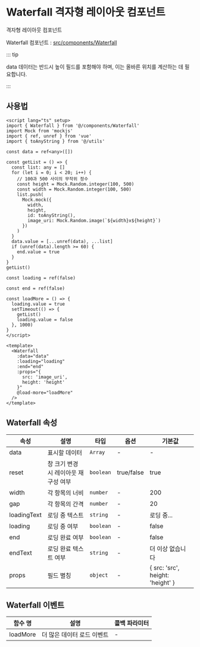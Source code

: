 # Waterfall 격자형 레이아웃 컴포넌트

격자형 레이아웃 컴포넌트

Waterfall 컴포넌트 : [src/components/Waterfall](https://github.com/web2-solution/web2-vue-framework/tree/demo/src/components/Waterfall) 

::: tip

data 데이터는 반드시 높이 필드를 포함해야 하며, 이는 올바른 위치를 계산하는 데 필요합니다.

:::

## 사용법

```vue
<script lang="ts" setup>
import { Waterfall } from '@/components/Waterfall'
import Mock from 'mockjs'
import { ref, unref } from 'vue'
import { toAnyString } from '@/utils'

const data = ref<any>([])

const getList = () => {
  const list: any = []
  for (let i = 0; i < 20; i++) {
    // 100과 500 사이의 무작위 정수
    const height = Mock.Random.integer(100, 500)
    const width = Mock.Random.integer(100, 500)
    list.push(
      Mock.mock({
        width,
        height,
        id: toAnyString(),
        image_uri: Mock.Random.image(`${width}x${height}`)
      })
    )
  }
  data.value = [...unref(data), ...list]
  if (unref(data).length >= 60) {
    end.value = true
  }
}
getList()

const loading = ref(false)

const end = ref(false)

const loadMore = () => {
  loading.value = true
  setTimeout(() => {
    getList()
    loading.value = false
  }, 1000)
}
</script>

<template>
  <Waterfall
    :data="data"
    :loading="loading"
    :end="end"
    :props="{
      src: 'image_uri',
      height: 'height'
    }"
    @load-more="loadMore"
  />
</template>

```

## Waterfall 속성<span id="Waterfall"></span>

| 속성 | 설명 | 타입 | 옵션 | 기본값 |
| ---- | ---- | ---- | ---- | ---- |
| data | 표시할 데이터 | `Array` | - | - |
| reset | 창 크기 변경 시 레이아웃 재구성 여부| `boolean` | true/false | true |
| width | 각 항목의 너비 | `number` | - | 200 |
| gap | 각 항목의 간격 | `number` | - | 20 |
| loadingText | 로딩 중 텍스트 | `string` | - | 로딩 중... |
| loading | 로딩 중 여부 | `boolean` | - | false |
| end | 로딩 완료 여부 | `boolean` | - | false |
| endText | 로딩 완료 텍스트 여부 | `string` | - | 더 이상 없습니다 |
| props | 필드 별칭 | `object` | - | { src: 'src', height: 'height' } |

## Waterfall 이벤트

| 함수 명 | 설명 | 콜백 파라미터 |
| ---- | ---- | ---- |
| loadMore | 더 많은 데이터 로드 이벤트 | - |